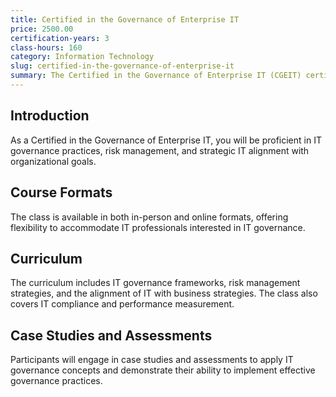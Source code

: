 ```yaml
---
title: Certified in the Governance of Enterprise IT
price: 2500.00
certification-years: 3
class-hours: 160
category: Information Technology
slug: certified-in-the-governance-of-enterprise-it
summary: The Certified in the Governance of Enterprise IT (CGEIT) certification is designed for IT professionals specializing in IT governance and management. This comprehensive class covers IT governance frameworks, risk management, and strategic alignment. It equips candidates with the skills needed to ensure effective IT governance and alignment with business objectives.
---
```


## Introduction

As a Certified in the Governance of Enterprise IT, you will be proficient in IT governance practices, risk management, and strategic IT alignment with organizational goals.

## Course Formats

The class is available in both in-person and online formats, offering flexibility to accommodate IT professionals interested in IT governance.

## Curriculum

The curriculum includes IT governance frameworks, risk management strategies, and the alignment of IT with business strategies. The class also covers IT compliance and performance measurement.

## Case Studies and Assessments

Participants will engage in case studies and assessments to apply IT governance concepts and demonstrate their ability to implement effective governance practices.

